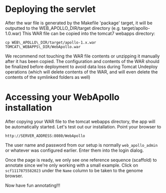 Deploying the servlet
=====================

After the war file is generated by the Makefile 'package' target, it
will be outputted to the WEB\_APOLLO\_DIR/target directory (e.g. target/apollo-1.0.war)
This WAR file can be copied into the tomcat7 webapps directory:

    cp WEB\_APOLLO\_DIR/target/apollo-1.x.war TOMCAT\_WEBAPPS\_DIR/WebApollo.war

We recommend not touching the WAR file contents or unzipping it manually after it has
been copied. The configuration and contents of the WAR should be finalized before deployment to avoid
data loss during Tomcat Undeploy operations (which will delete contents of the WAR, and will even delete the contents of the symlinked folders as well)

Accessing your WebApollo installation
=====================================

After copying your WAR file to the tomcat webapps directory, the app
will be automatically started. Let's test out our installation. Point
your browser to

    http://SERVER_ADDRESS:8080/WebApollo

The user name and password from our setup is normally `web_apollo_admin` or whatever was configured
earlier. Enter them into the login dialog.

Once the page is ready, we only see one reference sequence (scaffold) to annotate since we're only working
with a small example. Click on `scf1117875582023` under the `Name` column to be taken to the genome browser.

Now have fun annotating!!!

